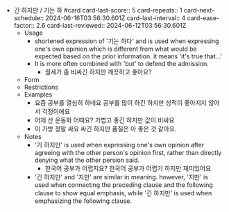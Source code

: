 - 긴 하지만 / 기는 하 #card
  card-last-score:: 5
  card-repeats:: 1
  card-next-schedule:: 2024-06-16T03:56:30.601Z
  card-last-interval:: 4
  card-ease-factor:: 2.6
  card-last-reviewed:: 2024-06-12T03:56:30.601Z
	- Usage
		- shortened expression of '기는 하다' and is used when expressing one's own opinion which is different from what would be expected based on the prior information. it means 'it's true that...'
		- It is more often combined with 'but' to defend the admission.
			- 월세가 좀 비싸긴 하지만 깨끗하고 좋아요?
	- Form
	- Restrictions
	- Examples
		- 요즘 공부를 열심히 하네요
		  공부를 많이 하긴 하지만 성적이 좋아지지 않아서 걱정이에요
		- 어제 산 운동화 어때요?
		  가볍고 좋긴 하지만 값이 비싸요
		- 이 가방 정말 싸요
		  싸긴 하지만 품질은 아 좋은 것 같아요.
	- Notes
		- '기 하지만' is used when expressing one's own opinion after agreeing with the other person's opinion first, rather than directly denying what the other persion said.
			- 한국어 공부가 어렵지요?
			  한국어 공부가 어렵기 하지만 재미있어요
		- '긴 하지만' and '지만' are similar in meaning. however, '지만' is used when connecting the preceding clause and the following clause to show equal emphasis, while '긴 하지만' is used when emphasizing the following clause.